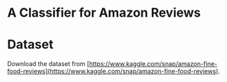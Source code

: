 # A Classifier for Amazon Reviews

# Dataset
Download the dataset from [https://www.kaggle.com/snap/amazon-fine-food-reviews](https://www.kaggle.com/snap/amazon-fine-food-reviews).

